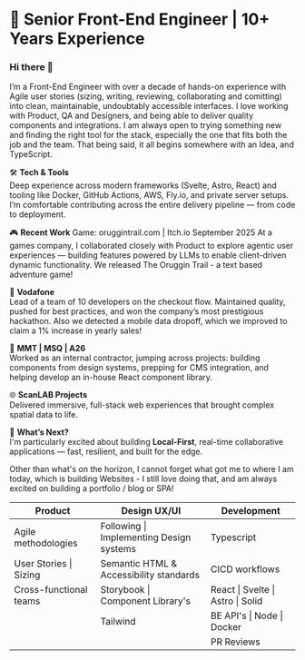 # 🚀 Senior Front-End Engineer | 10+ Years Experience

### Hi there 👋

I’m a Front-End Engineer with over a decade of hands-on experience with Agile user stories (sizing, writing, reviewing, collaborating and comitting) into clean, maintainable, undoubtably accessible interfaces. I love working with Product, QA and Designers, and being able to deliver quality components and integrations. I am always open to trying something new and finding the right tool for the stack, especially the one that fits both the job and the team. That being said, it all begins somewhere with an Idea, and TypeScript.

🛠️ **Tech & Tools**  
Deep experience across modern frameworks (Svelte, Astro, React) and tooling like Docker, GitHub Actions, AWS, Fly.io, and private server setups. I’m comfortable contributing across the entire delivery pipeline — from code to deployment.

🎮 **Recent Work** 
Game: oruggintrail.com | Itch.io September 2025
At a games company, I collaborated closely with Product to explore agentic user experiences — building features powered by LLMs to enable client-driven dynamic functionality. We released The Oruggin Trail - a text based adventure game!

🛒 **Vodafone**  
Lead of a team of 10 developers on the checkout flow. Maintained quality, pushed for best practices, and won the company’s most prestigious hackathon.
Also we detected a mobile data dropoff, which we improved to claim a 1% increase in yearly sales! 

🧩 **MMT | MSQ | A26**  
Worked as an internal contractor, jumping across projects: building components from design systems, prepping for CMS integration, and helping develop an in-house React component library.

🌐 **ScanLAB Projects**  
Delivered immersive, full-stack web experiences that brought complex spatial data to life.

🔭 **What’s Next?**  
I'm particularly excited about building **Local-First**, real-time collaborative applications — fast, resilient, and built for the edge. 

Other than what's on the horizon, I cannot forget what got me to where I am today, which is building Websites - I still love doing that, and am always excited on building a portfolio / blog or SPA!

| Product                | Design UX/UI                             | Development                       |
| ---------------------- | ---------------------------------------- | --------------------------------- |
| Agile methodologies    | Following \| Implementing Design systems | Typescript                        |
| User Stories \| Sizing | Semantic HTML & Accessibility standards  | CICD workflows                    |
| Cross-functional teams | Storybook \| Component Library's         | React \| Svelte \| Astro \| Solid |
|                        | Tailwind                                 | BE API's \| Node \| Docker        |
|                        |                                          | PR Reviews                        |
